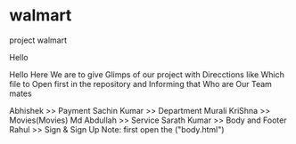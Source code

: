 # walmart
project walmart

 Hello
 
Hello 
Here We are to give Glimps of our project with Direcctions like Which file  to Open first in the repository and Informing that Who are Our Team mates

Abhishek >> Payment
Sachin Kumar >> Department
Murali KriShna >> Movies(Movies)
Md Abdullah >> Service
Sarath Kumar >> Body and Footer
Rahul >> Sign & Sign Up
Note: first open the ("body.html")
